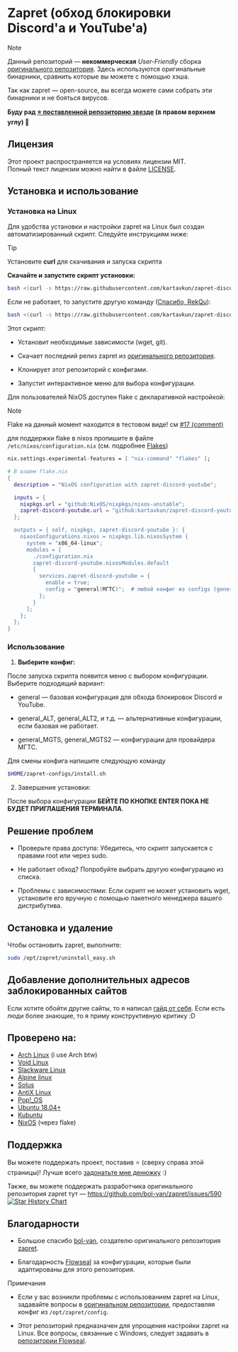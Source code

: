 # Zapret (обход блокировки Discord'а и YouTube'а)

> [!NOTE]  
> Данный репозиторий — **некоммерческая** *User-Friendly* сборка [оригинального репозитория](https://github.com/bol-van/zapret). Здесь используются оригинальные бинарники, сравнить которые вы можете с помощью хэша.
> 
> Так как zapret — open-source, вы всегда можете сами собрать эти бинарники и не бояться вирусов.
> 
> **Буду рад [⭐ поставленной репозиторию звезде](https://github.com/kartavkun/zapret-discord-youtube/stargazers) (в правом верхнем углу) 🙂**

## Лицензия

Этот проект распространяется на условиях лицензии MIT.  
Полный текст лицензии можно найти в файле [LICENSE](./LICENSE).

## Установка и использование

### Установка на Linux

Для удобства установки и настройки zapret на Linux был создан автоматизированный скрипт. Следуйте инструкциям ниже:

> [!TIP]  
> Установите **curl** для скачивания и запуска скрипта

**Скачайте и запустите скрипт установки:**

   ```bash
   bash <(curl -s https://raw.githubusercontent.com/kartavkun/zapret-discord-youtube/main/setup.sh)
   ```

  Если не работает, то запустите другую команду ([Спасибо, RekQu](https://github.com/kartavkun/zapret-discord-youtube/discussions/16#discussioncomment-13573048)):
  ```bash
  bash <(curl -s https://raw.githubusercontent.com/kartavkun/zapret-discord-youtube/main/setup.sh | psub)
  ```

Этот скрипт:

- Установит необходимые зависимости (wget, git).

- Скачает последний релиз zapret из [оригинального репозитория](https://github.com/bol-van/zapret).

- Клонирует этот репозиторий с конфигами.

- Запустит интерактивное меню для выбора конфигурации.

Для пользователей NixOS доступен flake с декларативной настройкой:

>[!NOTE]
> Flake на данный момент находится в тестовом виде! см [#17 (comment)](https://github.com/kartavkun/zapret-discord-youtube/issues/17#issuecomment-3182802350 )
>
> для поддержки flake в nixos пропишите в файле `/etc/nixos/configuration.nix` (см. подробнее [Flakes](https://wiki.nixos.org/wiki/Flakes/ru))
>
```nix
nix.settings.experimental-features = [ "nix-command" "flakes" ];
```

```nix
# В вашем flake.nix
{
  description = "NixOS configuration with zapret-discord-youtube";

  inputs = {
    nixpkgs.url = "github:NixOS/nixpkgs/nixos-unstable";
    zapret-discord-youtube.url = "github:kartavkun/zapret-discord-youtube;
  };

  outputs = { self, nixpkgs, zapret-discord-youtube }: {
    nixosConfigurations.nixos = nixpkgs.lib.nixosSystem {
      system = "x86_64-linux";
      modules = [
        ./configuration.nix
        zapret-discord-youtube.nixosModules.default
        {
          services.zapret-discord-youtube = {
            enable = true;
            config = "general(МГТС)";  # любой конфиг из configs (general, general(ALT), general(МГТС) и т.д.)
          };
        }
      ];
    };
  };
}
```

### Использование

1. **Выберите конфиг:**

После запуска скрипта появится меню с выбором конфигурации. Выберите подходящий вариант:

- general — базовая конфигурация для обхода блокировок Discord и YouTube.

- general_ALT, general_ALT2, и т.д. — альтернативные конфигурации, если базовая не работает.

- general_MGTS, general_MGTS2 — конфигурации для провайдера МГТС.

Для смены конфига напишите следующую команду

```bash
$HOME/zapret-configs/install.sh
```

2. Завершение установки:

После выбора конфигурации **БЕЙТЕ ПО КНОПКЕ ENTER ПОКА НЕ БУДЕТ ПРИГЛАШЕНИЯ ТЕРМИНАЛА**.

## Решение проблем

- Проверьте права доступа: Убедитесь, что скрипт запускается с правами root или через sudo.

- Не работает обход? Попробуйте выбрать другую конфигурацию из списка.

- Проблемы с зависимостями: Если скрипт не может установить wget, установите его вручную с помощью пакетного менеджера вашего дистрибутива.

## Остановка и удаление

Чтобы остановить zapret, выполните:

```bash
sudo /opt/zapret/uninstall_easy.sh
```

## Добавление дополнительных адресов заблокированных сайтов

Если хотите обойти другие сайты, то я написал [гайд от себя](https://github.com/kartavkun/zapret-discord-youtube/discussions/2#discussion-7902158). Если есть люди более знающие, то я приму конструктивную критику :D

## Проверено на:
- [Arch Linux](https://archlinux.org/) (i use Arch btw)
- [Void Linux](https://voidlinux.org/)
- [Slackware Linux](http://www.slackware.com/)
- [Alpine linux](https://www.alpinelinux.org/)
- [Solus](https://getsol.us/)
- [AntiX Linux](https://antixlinux.com/)
- [Pop!_OS](https://system76.com/pop/)
- [Ubuntu 18.04+](https://ubuntu.com/)
- [Kubuntu](https://kubuntu.org/)
- [NixOS](https://nixos.org/) (через flake)

## Поддержка

Вы можете поддержать проект, поставив :star: (сверху справа этой страницы)!
Лучше всего [задонатьте мне денюжку](https://t.me/kartavslinks/8) :) 

Также, вы можете поддержать разработчика оригинального репозитория zapret тут — https://github.com/bol-van/zapret/issues/590
<a href="https://star-history.com/#kartavkun/zapret-discord-youtube&Date"> <picture> <source media="(prefers-color-scheme: dark)" srcset="https://api.star-history.com/svg?repos=kartavkun/zapret-discord-youtube&type=Date&theme=dark" /> <source media="(prefers-color-scheme: light)" srcset="https://api.star-history.com/svg?repos=kartavkun/zapret-discord-youtube&type=Date" /> <img alt="Star History Chart" src="https://api.star-history.com/svg?repos=kartavkun/zapret-discord-youtube&type=Date" /> </picture> </a>

## Благодарности

- Большое спасибо [bol-van](https://github.com/bol-van/), создателю оригинального репозитория [zapret](https://github.com/bol-van/zapret/).

- Благодарность [Flowseal](https://github.com/Flowseal) за конфигурации, которые были адаптированы для этого репозитория.

Примечания

- Если у вас возникли проблемы с использованием zapret на Linux, задавайте вопросы в [оригинальном репозитории](https://github.com/bol-van/zapret/issues), предоставляя конфиг из `/opt/zapret/config`.

- Этот репозиторий предназначен для упрощения настройки zapret на Linux. Все вопросы, связанные с Windows, следует задавать в [репозитории Flowseal](https://github.com/Flowseal/zapret-discord-youtube).
